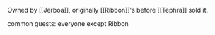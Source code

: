 Owned by [[Jerboa]], originally [[Ribbon]]'s before [[Tephra]] sold it.

common guests: everyone except Ribbon